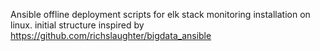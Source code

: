 Ansible offline deployment scripts for elk stack monitoring installation on linux.
initial structure inspired by https://github.com/richslaughter/bigdata_ansible
